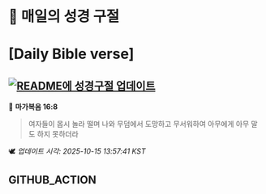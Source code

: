 # 🙏 매일의 성경 구절
# [Daily Bible verse]
## [![README에 성경구절 업데이트](https://github.com/DONGSUKA/first_test/actions/workflows/update-readme-bible.yml/badge.svg)](https://github.com/DONGSUKA/first_test/actions/workflows/update-readme-bible.yml)
<!-- START_BIBLE_VERSE -->
📖 **마가복음 16:8**
> 여자들이 몹시 놀라 떨며 나와 무덤에서 도망하고 무서워하여 아무에게 아무 말도 하지 못하더라

🕊️ _업데이트 시각: 2025-10-15 13:57:41 KST_
  <!-- END_BIBLE_VERSE -->
## GITHUB_ACTION
